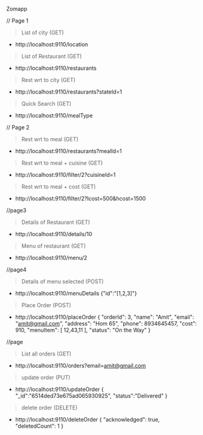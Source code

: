 Zomapp

// Page 1
> List of city (GET)
* http://localhost:9110/location

> List of Restaurant (GET)
* http://localhost:9110/restaurants

> Rest wrt to city (GET)
* http://localhost:9110/restaurants?stateId=1

> Quick Search (GET)
* http://localhost:9110/mealType

// Page 2
> Rest wrt to meal (GET)
* http://localhost:9110/restaurants?mealId=1

> Rest wrt to meal + cuisine (GET)
* http://localhost:9110/filter/2?cuisineId=1

> Rest wrt to meal + cost (GET)
* http://localhost:9110/filter/2?lcost=500&hcost=1500

//page3
> Details of Restaurant (GET)
* http://localhost:9110/details/10

> Menu of restaurant (GET)
* http://localhost:9110/menu/2

//page4
> Details of menu selected (POST)
* http://localhost:9110/menuDetails
 {"id":"[1,2,3]"}

> Place Order (POST)
* http://localhost:9110/placeOrder
{
    "orderId": 3,
    "name": "Amit",
    "email": "amit@gmail.com",
    "address": "Hom 65",
    "phone": 8934645457,
    "cost": 910,
    "menuItem": [
      12,43,11
    ],
    "status": "On the Way"
  }

//page
> List all orders (GET)
* http://localhost:9110/orders?email=amit@gmail.com

> update order (PUT)
* http://localhost:9110/updateOrder
{
    "_id":"6514ded73e675ad065930925",
    "status":"Delivered"
}

> delete order (DELETE)
* http://localhost:9110/deleteOrder
{
    "acknowledged": true,
    "deletedCount": 1
}